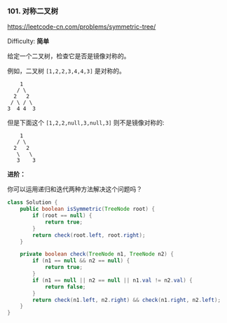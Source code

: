 ### 101. 对称二叉树

https://leetcode-cn.com/problems/symmetric-tree/

Difficulty: **简单**


给定一个二叉树，检查它是否是镜像对称的。

例如，二叉树 `[1,2,2,3,4,4,3]` 是对称的。

```
    1
   / \
  2   2
 / \ / \
3  4 4  3
```

但是下面这个 `[1,2,2,null,3,null,3]` 则不是镜像对称的:

```
    1
   / \
  2   2
   \   \
   3    3
```

**进阶：**

你可以运用递归和迭代两种方法解决这个问题吗？


```java
class Solution {
    public boolean isSymmetric(TreeNode root) {
        if (root == null) {
            return true;
        }
        return check(root.left, root.right);
    }

    private boolean check(TreeNode n1, TreeNode n2) {
        if (n1 == null && n2 == null) {
            return true;
        }
        if (n1 == null || n2 == null || n1.val != n2.val) {
            return false;
        }
        return check(n1.left, n2.right) && check(n1.right, n2.left);
    }
}
```